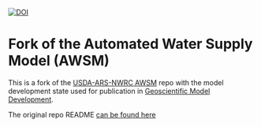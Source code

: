 [![DOI](https://zenodo.org/badge/338433127.svg)](https://zenodo.org/badge/latestdoi/338433127)

# Fork of the Automated Water Supply Model (AWSM)

This is a fork of the [USDA-ARS-NWRC AWSM](https://github.com/USDA-ARS-NWRC/awsm) repo with the 
model development state used for publication in
[Geoscientific Model Development](https://gmd.copernicus.org/).

The original repo README [can be found here](README_awsm.md)
